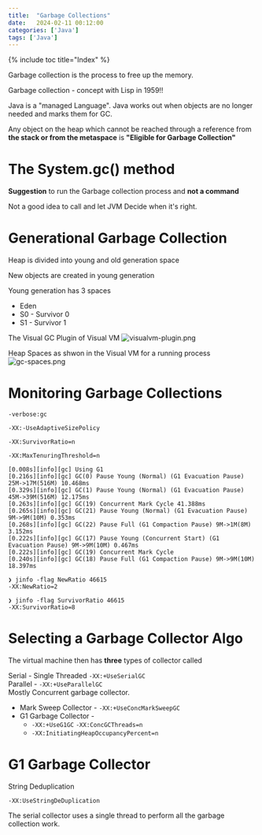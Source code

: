 ```yaml
---
title:  "Garbage Collections"
date:   2024-02-11 00:12:00
categories: ['Java']
tags: ['Java']
---
```


{% include toc title="Index" %}

Garbage collection is the process to free up the memory.

Garbage collection - concept with Lisp in 1959!!

Java is a "managed Language". Java works out when objects are no longer needed and marks them for GC.

Any object on the heap which cannot be reached through a reference 
from **the stack or from the metaspace** is **"Eligible for Garbage Collection"**

# The System.gc() method

**Suggestion** to run the Garbage collection process and **not a command**

Not a good idea to call and let JVM Decide when it's right.


# Generational Garbage Collection 

Heap is divided into young and old generation space

New objects are created in young generation

Young generation has 3 spaces
* Eden
* S0 - Survivor 0
* S1 - Survivor 1

The Visual GC Plugin of Visual VM
![visualvm-plugin.png](..%2F..%2Fassets%2Fimages%2Fvisualvm-plugin.png)

Heap Spaces as shwon in the Visual VM for a running process
![gc-spaces.png](..%2F..%2Fassets%2Fimages%2Fgc-spaces.png)

# Monitoring Garbage Collections

`-verbose:gc`

`-XX:-UseAdaptiveSizePolicy`

`-XX:SurvivorRatio=n`

`-XX:MaxTenuringThreshold=n`

```log
[0.008s][info][gc] Using G1
[0.216s][info][gc] GC(0) Pause Young (Normal) (G1 Evacuation Pause) 25M->17M(516M) 10.468ms
[0.329s][info][gc] GC(1) Pause Young (Normal) (G1 Evacuation Pause) 45M->39M(516M) 12.175ms
[0.263s][info][gc] GC(19) Concurrent Mark Cycle 41.388ms
[0.265s][info][gc] GC(21) Pause Young (Normal) (G1 Evacuation Pause) 9M->9M(10M) 0.353ms
[0.268s][info][gc] GC(22) Pause Full (G1 Compaction Pause) 9M->1M(8M) 3.152ms
[0.222s][info][gc] GC(17) Pause Young (Concurrent Start) (G1 Evacuation Pause) 9M->9M(10M) 0.467ms
[0.222s][info][gc] GC(19) Concurrent Mark Cycle
[0.240s][info][gc] GC(18) Pause Full (G1 Compaction Pause) 9M->9M(10M) 18.397ms

```


```shell
❯ jinfo -flag NewRatio 46615
-XX:NewRatio=2

❯ jinfo -flag SurvivorRatio 46615
-XX:SurvivorRatio=8
```

# Selecting a Garbage Collector Algo

The virtual machine then has **three** types of collector called 

Serial - Single Threaded `-XX:+UseSerialGC` <br>
Parallel - `-XX:+UseParallelGC` <br>
Mostly Concurrent garbage collector.
* Mark Sweep Collector - `-XX:+UseConcMarkSweepGC`
* G1 Garbage Collector - 
  * `-XX:+UseG1GC` `-XX:ConcGCThreads=n`
  * `-XX:InitiatingHeapOccupancyPercent=n`

# G1 Garbage Collector

String Deduplication

`-XX:UseStringDeDuplication`

The serial collector uses a single thread to perform all the garbage collection work.

